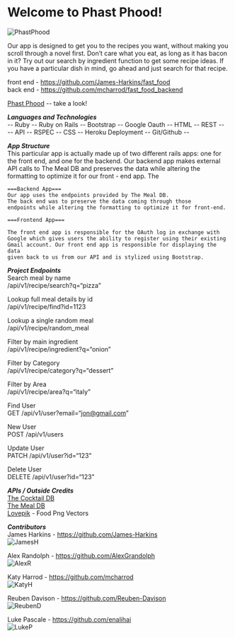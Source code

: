 # Welcome to Phast Phood!

![PhastPhood](./pictures/burg.png)  

Our app is designed to get you to the recipes you want, without making you scroll through a novel first. Don’t care what you eat, as long as it has bacon in it? Try out our search by ingredient function to get some recipe ideas. If you have a particular dish in mind, go ahead and just search for that recipe.

front end - https://github.com/James-Harkins/fast_food  
back end - https://github.com/mcharrod/fast_food_backend  

[Phast Phood](phastphood.herokuapp.com) -- take a look!

___Languages and Technologies___  
-- Ruby -- Ruby on Rails -- Bootstrap -- Google Oauth -- HTML -- REST --  
-- API -- RSPEC -- CSS -- Heroku Deployment -- Git/Github --

___App Structure___  
This particular app is actually made up of two different rails apps: one for the front end, and one for the backend. Our backend app makes external API calls to The Meal DB and preserves the data while altering the formatting to optimize it for our front - end app. The
```
===Backend App===
Our app uses the endpoints provided by The Meal DB.  
The back end was to preserve the data coming through those
endpoints while altering the formatting to optimize it for front-end.
```
```
===Frontend App===

The front end app is responsible for the OAuth log in exchange with
Google which gives users the ability to register using their existing
Gmail account. Our front end app is responsible for displaying the data
given back to us from our API and is stylized using Bootstrap.
```
___Project Endpoints___  
Search meal by name  
/api/v1/recipe/search?q=“pizza”  

Lookup full meal details by id  
/api/v1/recipe/find?id=1123  

Lookup a single random meal  
/api/v1/recipe/random_meal  

Filter by main ingredient  
/api/v1/recipe/ingredient?q=“onion”

Filter by Category  
/api/v1/recipe/category?q=“dessert”  

Filter by Area  
/api/v1/recipe/area?q=“italy”  

Find User  
GET /api/v1/user?email=“jon@gmail.com”  

New User  
POST /api/v1/users  

Update User  
PATCH /api/v1/user?id=“123"  

Delete User  
DELETE /api/v1/user?id=“123”

___APIs / Outside Credits___  
[The Cocktail DB](https://www.thecocktaildb.com/api.php)  
[The Meal DB](https://www.themealdb.com/api.php)  
[Lovepik](https://lovepik.com/images/png-food.html) - Food Png Vectors

___Contributors___  
James Harkins - https://github.com/James-Harkins  
![JamesH](./pictures/james.png)  

Alex Randolph - https://github.com/AlexGrandolph  
![AlexR](./pictures/alex.png)  

Katy Harrod - https://github.com/mcharrod  
![KatyH](./pictures/katy.jpeg)  

Reuben Davison - https://github.com/Reuben-Davison  
![ReubenD](./pictures/reuben.png)  

Luke Pascale - https://github.com/enalihai  
![LukeP](./pictures/luke.png)
